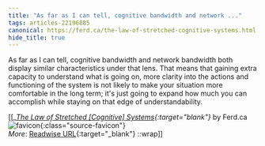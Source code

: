 ```yaml
---
title: "As far as I can tell, cognitive bandwidth and network ..."
tags: articles-22196885
canonical: https://ferd.ca/the-law-of-stretched-cognitive-systems.html
hide_title: true
---
```


As far as I can tell, cognitive bandwidth and network bandwidth both display similar characteristics under that lens. That means that gaining extra capacity to understand what is going on, more clarity into the actions and functioning of the system is not likely to make your situation more comfortable in the long term; it's just going to expand how much you can accomplish while staying on that edge of understandability.


[[<cite>_[The Law of Stretched [Cognitive] Systems](https://ferd.ca/the-law-of-stretched-cognitive-systems.html){:target="_blank"}_</cite> by Ferd.ca ![favicon](https://s2.googleusercontent.com/s2/favicons?domain=ferd.ca){:class="source-favicon"}<br>
_More_: [Readwise URL](https://readwise.io/open/437432469){:target="_blank"}
::wrap]]